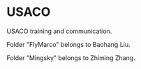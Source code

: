 # USACO
USACO training and communication.

Folder "FlyMarco" belongs to Baohang Liu.

Folder "Mingsky" belongs to Zhiming Zhang.